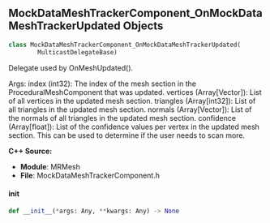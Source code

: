 ## MockDataMeshTrackerComponent_OnMockDataMeshTrackerUpdated Objects

```python
class MockDataMeshTrackerComponent_OnMockDataMeshTrackerUpdated(
        MulticastDelegateBase)
```

Delegate used by OnMeshUpdated().

Args:
    index (int32): The index of the mesh section in the ProceduralMeshComponent that was updated.
    vertices (Array[Vector]): List of all vertices in the updated mesh section.
    triangles (Array[int32]): List of all triangles in the updated mesh section.
    normals (Array[Vector]): List of the normals of all triangles in the updated mesh section.
    confidence (Array[float]): List of the confidence values per vertex in the updated mesh section. This can be used to determine if the user needs to scan more.

**C++ Source:**

- **Module**: MRMesh
- **File**: MockDataMeshTrackerComponent.h

<a id="unreal.MockDataMeshTrackerComponent_OnMockDataMeshTrackerUpdated.__init__"></a>

#### __init__

```python
def __init__(*args: Any, **kwargs: Any) -> None
```

<a id="unreal.OnPropertyValueChanged"></a>